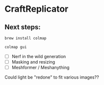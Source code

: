 # CraftReplicator

## Next steps:

```bash
brew install colmap
```

```bash
colmap gui
```





- [ ] Nerf in the wild generation
- [ ] Masking and resizing
- [ ] Meshformer / Meshanything

Could light be "redone" to fit various images??





<!--
fox/
  ├── imgs/
  │   ├── test_0.png
  │   ├── test_1.png
  │   ├── ...
  │   ├── train_0.png
  │   ├── train_1.png
  │   └── ...
  ├── test/ 
  │   ├── intrinsics/
  │   │   ├── test_0.txt
  │   │   ├── test_1.txt
  │   │   └── ...
  │   ├── pose/
  │   │   ├── test_0.txt
  │   │   ├── test_1.txt
  │   │   └── ...
  ├── train/ 
  │   ├── intrinsics/
  │   │   ├── test_0.txt
  │   │   ├── test_1.txt
  │   │   └── ...
  │   ├── pose/
  │   │   ├── test_0.txt
  │   │   ├── test_1.txt
  │   │   └── ...









#What do I need?



- [COLMAP](https://colmap.github.io/): Which you can install running ```brew install colmap``` 
- Python3: 
- Anaconda


- [ ]: Get white background for images
-->